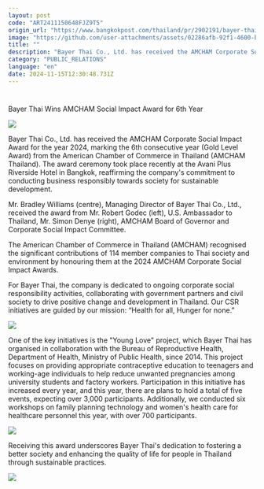 ```yaml
---
layout: post
code: "ART2411150648FJZ9T5"
origin_url: "https://www.bangkokpost.com/thailand/pr/2902191/bayer-thai-wins-amcham-social-impact-award-for-6th-year"
image: "https://github.com/user-attachments/assets/02286afb-92f1-4600-b886-0ce93d6b9d1a"
title: ""
description: "Bayer Thai Co., Ltd. has received the AMCHAM Corporate Social Impact Award for the year 2024, marking the 6th consecutive year (Gold Level Award) from the American Chamber of Commerce in Thailand (AMCHAM Thailand). The award ceremony took place recently at the Avani Plus Riverside Hotel in Bangkok, reaffirming the company"
category: "PUBLIC_RELATIONS"
language: "en"
date: 2024-11-15T12:30:48.731Z
---
```


# 

Bayer Thai Wins AMCHAM Social Impact Award for 6th Year

![](https://github.com/user-attachments/assets/6ef64f89-6f76-45ff-8633-05cf2444eed6)

Bayer Thai Co., Ltd. has received the AMCHAM Corporate Social Impact Award for the year 2024, marking the 6th consecutive year (Gold Level Award) from the American Chamber of Commerce in Thailand (AMCHAM Thailand). The award ceremony took place recently at the Avani Plus Riverside Hotel in Bangkok, reaffirming the company's commitment to conducting business responsibly towards society for sustainable development.

Mr. Bradley Williams (centre), Managing Director of Bayer Thai Co., Ltd., received the award from Mr. Robert Godec (left), U.S. Ambassador to Thailand, Mr. Simon Denye (right), AMCHAM Board of Governor and Corporate Social Impact Committee.

The American Chamber of Commerce in Thailand (AMCHAM) recognised the significant contributions of 114 member companies to Thai society and environment by honouring them at the 2024 AMCHAM Corporate Social Impact Awards.

For Bayer Thai, the company is dedicated to ongoing corporate social responsibility activities, collaborating with government partners and civil society to drive positive change and development in Thailand. Our CSR initiatives are guided by our mission: “Health for all, Hunger for none.”

![](https://github.com/user-attachments/assets/4fb45455-af4e-436e-ad4e-4e20943503a9)

One of the key initiatives is the "Young Love" project, which Bayer Thai has organised in collaboration with the Bureau of Reproductive Health, Department of Health, Ministry of Public Health, since 2014. This project focuses on providing appropriate contraceptive education to teenagers and working-age individuals to help reduce unwanted pregnancies among university students and factory workers. Participation in this initiative has increased every year, and this year, there are plans to hold a total of five events, expecting over 3,000 participants. Additionally, we conducted six workshops on family planning technology and women's health care for healthcare personnel this year, with over 700 participants.

![](https://static.bangkokpost.com/media/content/20241114/5345798.png)

Receiving this award underscores Bayer Thai's dedication to fostering a better society and enhancing the quality of life for people in Thailand through sustainable practices.

![](https://static.bangkokpost.com/media/content/20241114/5346743.jpg)
